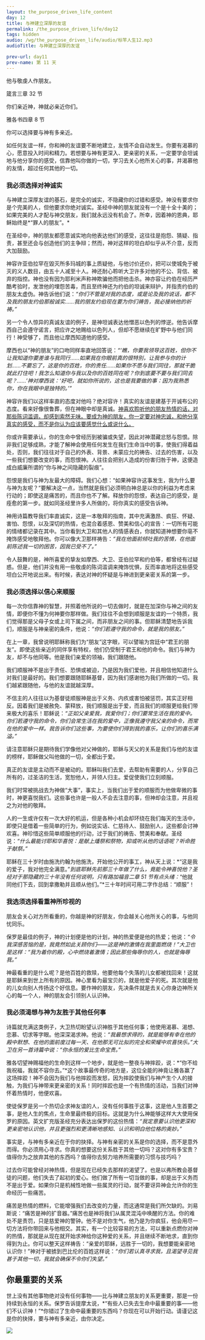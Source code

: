 ```yaml
---
layout: the_purpose_driven_life_content
day: 12
title: 与神建立深厚的友谊
permalink: /the_purpose_driven_life/day12
tags: hidden
audio: /wg/the_purpose_driven_life/audio/标竿人生12.mp3
audioTitle: 与神建立深厚的友谊

prev-url: day11
prev-name: 第 11 天
---
```

<div class="center script">
<p>他与敬虔人作朋友。</p>
<p class="sp-verse">箴言三章 32 节</p>
</div>

<div class="center script">
<p>你们亲近神，神就必亲近你们。</p>
<p class="sp-verse">雅各书四章 8 节</p>
</div>

<p class="first">你可以选择要与神有多亲近。</p>

如任何友谊一样，你和神的友谊要不断地建立，友情不会自动发生。你要有渴慕的心，愿意投入时间和精力。若想要与神有更深入、更亲密的关系，一定要学会坦诚地与他分享你的感受，信靠他叫你做的一切，学习去关心他所关心的事，并渴慕他的友情，超过任何其他的一切。

### 我必须选择对神诚实

与神建立深厚友谊的基石，是完全的诚实，不隐藏你的过错和感受。神没有要求你是个完美的人，但他要求你绝对诚实。圣经中神的朋友就没有一个是十全十美的；如果完美的人才配与神交朋友，我们就永远没有机会了。所幸，因着神的恩典，耶稣始终是*“罪人的朋友”。*

在圣经中，神的朋友都愿意诚实地向他表达他们的感受，这往往是抱怨、猜疑、指责，甚至还会与创造他们的主争辩；然而，神对这样的坦白却似乎从不介意，反而大加鼓励。

神容许亚伯拉罕在毀灭所多玛城的事上质疑他，与他讨价还价，把可以使城免于被灭的义人数目，由五十人减至十人。神还耐心聆听大卫许多对他的不公、背信、被弃的指控。神也没有因为耶利米声称神欺骗他而把他击杀。神亦容让约伯在经历严酷考验时，发泄他的埋怨苦毒，而且至终神还为约伯的坦诚来辩护，并指责约伯的朋友太虚伪。神告诉他们说：*“你们不管是对我的态度，或是论及我的说话，都不及我的朋友约伯那般诚实……我的朋友约伯现在要为你们祷告，我必接纳他的祈祷。”*

另一个令人惊异的真诚友谊的例子，是神坦诚表达他憎恶以色列的悖逆。他告诉摩西自己会遵守诺言，把应许之地赐给以色列人，但却不愿继续在旷野中与他们同行！神受够了，而且他让摩西知道他的感受。

摩西也以“神的朋友”的口吻同样率直地回答说：*“‘瞧，你要我领导这百姓，但你不让我知道你要差谁与我同行……如果我在你眼前真的很特別，让我参与你的计划……不要忘了，这是你的百姓，你的责任……如果你不愿与我们同往，那就干脆就此打住吧！我怎么知道你与我以及你的百姓同在呢？你到底要不要与我们同去呢？……’神对摩西说：‘好吧，就如你所说的，这也是我要做的事：因为我熟悉你，你在我眼中是独特的。’”*

神容许我们以这样率直的态度对他吗？绝对容许！真实的友谊是建基于开诚布公的态度。看来好像很鲁葬，但在神眼中却是真诚。<u>神喜欢聆听他的朋友热情的话，对那些陈词滥调，却感到索然无味。要成为神的朋友，你一定要对神忠诚，和他分享真实的感受，而不是你认为应该要感觉什么或说什么。</u>

你或许需要承认，你的生命中曾经历到被骗或失望，因此对神潜藏忿怒与怨恨。除非我们足够成熟，才能了解神会使用任何发生在我们生命当中的事，使我们得着益处，否则，我们往往对于自己的外表、背景、未蒙应允的祷告、过去的伤害，以及一些我们想要改变的事，而怨恨神。人往往会把别人造成的份害归咎于神，这便造成白威廉所谓的“你与神之间隐藏的裂痕”。

怨恨是我们与神为友最大的障碍。我们心想：“如果神容许这事发生，我为什么要与神为友呢？“要解决这一点，当然就是我们必须明白神总是以你的利益为考虑来行动的；即使这是痛苦的，而且你也不了解。释放你的怨恨，表达自己的感受，是痊愈的第一步。就如同圣经里许多人所做的，将你真实的感受告诉神。

神用诗篇教导我们率直诚实，这是一本敬拜的指南，其中充满激昂、疯狂、怀疑、害怕、怨恨，以及深切的热情，也混合着感恩、赞美和信心的宣告：一切所有可能的情绪都记录在其中。当你看到大卫和其他人的情感表白，你就知道神想要你亳不掩饰感受地敬拜他。你可以像大卫那样祷告：*“我在他面前倾吐我的苦情，在他面前陈述我一切的困苦，因我已受不了。”*

令人鼓舞的是，神所喜爱的挚友如摩西、大卫、亚伯拉罕和约伯等，都曾经有过疑惑。但是，他们并没有用一些敬虔的陈词滥调来掩饰忧惧，反而率直地将这些感受坦白公开地说出来。有时候，表达对神的怀疑是与神进到更亲密关系的第一步。

### 我必须选择以信心来顺服

每一次你信靠神的智慧，并照着他所说的一切去做时，就是在加深你与神之间的友情，即便你不懂为何神要你那样做。我们往往不会想到顺服是友谊的一个特质，我们觉得那是父母子女或上司下属之间，而非朋友之间的事。但耶稣清楚地告诉我们，顺服是与神亲密的条件，他说：*“你们若遵守我的命令，就是我的朋友。”*

在上一章，我曾说明耶稣称我们为“朋友”这字眼，可以譬喻为宫廷中“君王的朋友”。即使这些亲近的同伴享有特权，他们仍受制于君王和他的命令。我们与神为友，却不与他同等。他是我们亲爱的领袖，我们跟随他。

我们顺服神不是出于责任、恐惧或被迫，乃是因为我们爱他，并且相信他知道什么对我们是最好的。我们想要跟随耶稣基督，因为我们感谢他为我们所做的一切。我们越紧跟随他，与他的友谊就越深厚。

不信主的人往往以为基督徒顺服神是出于义务、内疚或害怕被惩罚，其实正好相反。因着我们是被赦免、蒙释放，我们顺服是出于爱，而且我们的顺服更给我们带来极大的喜乐！耶稣说：*“正如父亲爱我，我爱你们；你们要常生活在我的爱中。你们若遵守我的命令，你们会常生活在我的爱中，正像我遵守我父亲的命令，而常在他的爱中一样。我告诉你们这些事，为要使你们得到我的喜乐，让你们的喜乐满溢。”*

请注意耶稣只是期待我们学像他对父神做的，耶稣与天父的关系是我们与他的友谊的榜样，耶稣做父叫他做的一切，全都出于爱。

真正的友谊是主动而不是被动的。耶稣叫我们去爱，去帮助有需要的人，分享自己所有的，过圣洁的生活，宽恕他人，并领人归主。爱促使我们立刻顺服。

我们时常被挑战去为神做“大事”，事实上，当我们出于爱的顺服而为他做卑微的事时，神更喜悦我们。这些事也许是一般人不会去注意的事，但神却会注意，并且视之为对他的敬拜。

人的一生或许仅有一次大好的机运，但是各种小机会却环绕在我们每天的生活中，即使只是借着一些简单的行为，例如说实话、仁慈待人、鼓励别人，这些都会讨神欢喜。神珍惜这些简单顺服他的行动，过于我们的祷告、赞美和奉献。圣经说：*“什么最能讨耶和华喜悦：是献上燔祭和祭物，抑或听从他的话语呢？听命胜于献祭。”*

耶稣在三十岁时由施洗约翰为他施洗，开始他公开的事工，神从天上说：*“这是我的爱子，我对他完全满意。”*到底耶稣先前那三十年做了什么，竟能令神喜悦他？圣经对于那隐藏的三十年没有任何说明，只有路加福音二章 51 节有点头绪：*“他就同他们下去，回到拿撒勒并且顺从他们。”*三十年时间可用二字作总结：“顺服”！

### 我选须选择看重神所珍视的

朋友会关心对方所看重的，你越是神的好朋友，你会越关心他所关心的事，与他同忧同乐。

保罗是最佳的例子，神的计划便是他的计划，神的热爱便是他的热爱；他说：*“令我深感苦恼的是，我竟然如此关顾你们——这是神的激情在我里面燃烧！”*大卫也是这样：*“我为着你的殿，心中燃烧着激情；因此那些侮辱你的人，也就是侮辱我。”*

神最看重的是什么呢？是他百姓的救赎，他要他每个失落的儿女都被找回来！这就是耶稣来到世上所有的原因。神心里看为最宝贝的，就是他爱子的死。其次就是他的儿女向别人传扬这个好信息。要作神的朋友，先决条件就是去关心你身边神所关心的每一个人，神的朋友会引领别人认识神。

### 我必须渴想与神为友胜于其他任何事

诗篇就充满这类例子，大卫热切盼望认识神胜于其他任何事；他使用渴慕、渴想、恋慕、切求等字眼。他深深渴求神。他说：*“我最想求得的，就是能够有幸在他的殿中默想、在他的面前度过每一天、在他那无可比拟的完全和荣耀中欢喜快乐。”*大卫在另一首诗篇中说：*“你永恒的爱比生命宝贵。”*

雅各切望神赐福他的生命到这样一个地步，就是他一整夜与神摔跤，说：*“你不给我祝福，我就不容你去。”*这个故事最传奇的地方是，这位全能的神竟让雅各赢了这场摔跤！神不会因为我们与他摔跤而发怒，因为摔跤使我们与神产生个人的接触，为我们与神带来更亲密的关系！同时摔跤也是一个有热情的活动，当我们对神怀着热情时，他便欢喜。

使徒保罗是另一个热切企求神友谊的人，没有任何事胜于这事，这是他人生首要之事，是他人生的焦点，生命里最终极的目标。这就是为什么神能够这样大大使用保罗的原因。英文扩充版圣经充分表达出保罗的这份热情：*“我定意要认识他更深和更亲密地认识他，并且更强烈和更清晰地感知、认识和明白他位格的奥妙。”*

事实是，与神有多亲近在于你的抉择。与神有亲密的关系是你的选择，而不是意外而得。你必须用心寻求。你真的想要这份关系胜于其他一切吗？这对你有多宝贵？值得你为之放弃其他的东西吗？值得你去努力培养所需要的习惯与技巧吗？

过去你可能曾经对神热情，但是现在已经失去那样的渴望了。也是以弗所教会基督徒的问题，他们失去了起初的爱心。他们做了所有一切当做的事，却是出于义务而不是出于爱。如果你只是机械性地做一些属灵的行动，就不要讶异神会允许你的生命经历一些痛苦。

痛苦是热情的燃料，它能增强我们去改变的力量，而这通常是我们所欠缺的。刘易斯说：“痛苦是神的扩音器。”痛苦也是神将我们从属灵混沌中唤醒的方法。你的难处不是责罚，只是慈爱神的警钟。他不是对你生气，他乃是为你疯狂，他会用尽一切方法将你带回来与他相交。其实，有一个比较容易的方法，可以重新点燃你对神的热情，那就是从现在就开始求神给你这种爱的关系，并且继续不断地求，直到你得到为止。你可以整天这样祷告：“亲爱的耶稣，远胜于一切的，我想要能亲密地认识你！”神对于被掳到巴比伦的百姓这样说：*“你们若认真寻求我，且渴望寻见我甚于其他一切，我就会确保不令你们失望。”*

## 你最重要的关系

世上没有其他事物绝对没有任何事物——比与神建立朋友的关系更重要，那是一份持续到永恒的关系。保罗告诉提摩太说，*“有些人已失去生命中最重要的事——他们不认识神！”*你错过了生命中最重要的东西吗？你现在可以开始行动。请谨记这是你的抉择，要与神有多亲近，由你决定。

<div class="article-img-wrapper">
  <img src="https://typora-1259024198.cos.ap-beijing.myqcloud.com/wg/the_purpose_driven_life/image/day12_card.jpg">
</div>